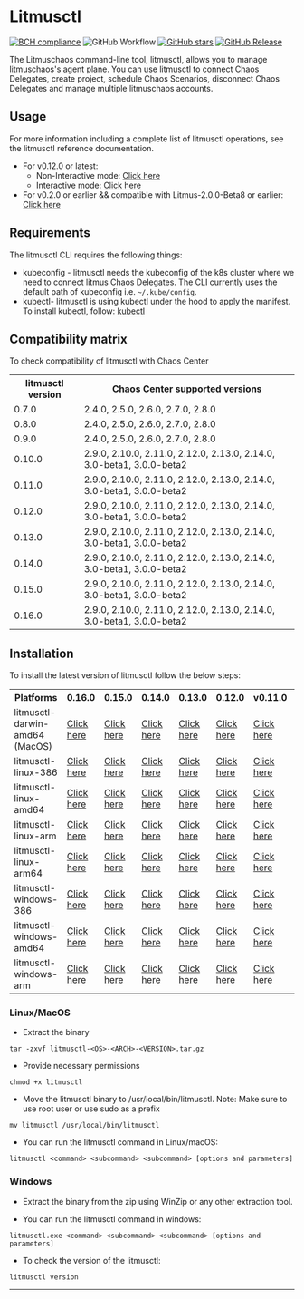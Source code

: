 # Litmusctl
[![BCH compliance](https://bettercodehub.com/edge/badge/litmuschaos/litmusctl?branch=master)](https://bettercodehub.com/)
![GitHub Workflow](https://github.com/litmuschaos/litmusctl/actions/workflows/push.yml/badge.svg?branch=master)
[![GitHub stars](https://img.shields.io/github/stars/litmuschaos/litmusctl?style=social)](https://github.com/litmuschaos/litmusctl/stargazers)
[![GitHub Release](https://img.shields.io/github/release/litmuschaos/litmusctl.svg?style=flat)]()

The Litmuschaos command-line tool, litmusctl, allows you to manage litmuschaos's agent plane. You can use litmusctl to connect Chaos Delegates, create project, schedule Chaos Scenarios, disconnect Chaos Delegates and manage multiple litmuschaos accounts.

## Usage
For more information including a complete list of litmusctl operations, see the litmusctl reference documentation.
* For v0.12.0 or latest:
  * Non-Interactive mode: <a href="https://github.com/litmuschaos/litmusctl/blob/master/Usage.md">Click here</a>
  * Interactive mode: <a href="https://github.com/litmuschaos/litmusctl/blob/master/Usage_interactive.md">Click here</a>
* For v0.2.0 or earlier && compatible with Litmus-2.0.0-Beta8 or earlier: <a href="https://github.com/litmuschaos/litmusctl/blob/master/Usage_v0.2.0.md">Click here</a>

## Requirements

The litmusctl CLI requires the following things:

- kubeconfig - litmusctl needs the kubeconfig of the k8s cluster where we need to connect litmus Chaos Delegates. The CLI currently uses the default path of kubeconfig i.e. `~/.kube/config`.
- kubectl- litmusctl is using kubectl under the hood to apply the manifest. To install kubectl, follow:  [kubectl](https://kubernetes.io/docs/tasks/tools/#kubectl)


## Compatibility matrix

To check compatibility of litmusctl with Chaos Center

<table>
  <th>litmusctl version</th>
  <th>Chaos Center supported versions</th>

  <tr>
    <td>0.7.0</td>
    <td>2.4.0, 2.5.0, 2.6.0, 2.7.0, 2.8.0</td>
  </tr>
  <tr>
    <td>0.8.0</td>
    <td>2.4.0, 2.5.0, 2.6.0, 2.7.0, 2.8.0</td>
  </tr>
  <tr>
    <td>0.9.0</td>
    <td>2.4.0, 2.5.0, 2.6.0, 2.7.0, 2.8.0</td>
  </tr>
  <tr>
    <td>0.10.0</td>
    <td>2.9.0, 2.10.0, 2.11.0, 2.12.0, 2.13.0, 2.14.0, 3.0-beta1, 3.0.0-beta2</td>
  </tr>
  <tr>
    <td>0.11.0</td>
    <td>2.9.0, 2.10.0, 2.11.0, 2.12.0, 2.13.0, 2.14.0, 3.0-beta1, 3.0.0-beta2</td>
  </tr>
  <tr>
    <td>0.12.0</td>
    <td>2.9.0, 2.10.0, 2.11.0, 2.12.0, 2.13.0, 2.14.0, 3.0-beta1, 3.0.0-beta2</td>
  </tr>
  <tr>
    <td>0.13.0</td>
    <td>2.9.0, 2.10.0, 2.11.0, 2.12.0, 2.13.0, 2.14.0, 3.0-beta1, 3.0.0-beta2</td>
  </tr>
  <tr>
    <td>0.14.0</td>
    <td>2.9.0, 2.10.0, 2.11.0, 2.12.0, 2.13.0, 2.14.0, 3.0-beta1, 3.0.0-beta2</td>
  </tr>
  <tr>
    <td>0.15.0</td>
    <td>2.9.0, 2.10.0, 2.11.0, 2.12.0, 2.13.0, 2.14.0, 3.0-beta1, 3.0.0-beta2</td>
  </tr>
  <tr>
    <td>0.16.0</td>
    <td>2.9.0, 2.10.0, 2.11.0, 2.12.0, 2.13.0, 2.14.0, 3.0-beta1, 3.0.0-beta2</td>
  </tr>
</table>

## Installation

To install the latest version of litmusctl follow the below steps:

<table>
  <th>Platforms</th>
  <th>0.16.0</th>
  <th>0.15.0</th>
  <th>0.14.0</th>
  <th>0.13.0</th>
  <th>0.12.0</th>
  <th>v0.11.0</th>
  <th>v0.10.0</th>
  <th>master(Unreleased)</th>
  <tr>
    <td>litmusctl-darwin-amd64 (MacOS)</td>
    <td><a href="https://litmusctl-production-bucket.s3.amazonaws.com/litmusctl-darwin-amd64-0.16.0.tar.gz">Click here</a></td>
    <td><a href="https://litmusctl-production-bucket.s3.amazonaws.com/litmusctl-darwin-amd64-0.15.0.tar.gz">Click here</a></td>
    <td><a href="https://litmusctl-production-bucket.s3.amazonaws.com/litmusctl-darwin-amd64-0.14.0.tar.gz">Click here</a></td>
    <td><a href="https://litmusctl-production-bucket.s3.amazonaws.com/litmusctl-darwin-amd64-0.13.0.tar.gz">Click here</a></td>
    <td><a href="https://litmusctl-production-bucket.s3.amazonaws.com/litmusctl-darwin-amd64-0.12.0.tar.gz">Click here</a></td>
    <td><a href="https://litmusctl-production-bucket.s3.amazonaws.com/litmusctl-darwin-amd64-v0.11.0.tar.gz">Click here</a></td>
    <td><a href="https://litmusctl-production-bucket.s3.amazonaws.com/litmusctl-darwin-amd64-v0.10.0.tar.gz">Click here</a></td>
    <td><a href="https://litmusctl-production-bucket.s3.amazonaws.com/litmusctl-darwin-amd64-master.tar.gz">Click here</a></td>
  </tr>
  <tr>
    <td>litmusctl-linux-386</td>
    <td><a href="https://litmusctl-production-bucket.s3.amazonaws.com/litmusctl-linux-386-0.16.0.tar.gz">Click here</a></td>
    <td><a href="https://litmusctl-production-bucket.s3.amazonaws.com/litmusctl-linux-386-0.15.0.tar.gz">Click here</a></td>
    <td><a href="https://litmusctl-production-bucket.s3.amazonaws.com/litmusctl-linux-386-0.14.0.tar.gz">Click here</a></td>
    <td><a href="https://litmusctl-production-bucket.s3.amazonaws.com/litmusctl-linux-386-0.13.0.tar.gz">Click here</a></td>
    <td><a href="https://litmusctl-production-bucket.s3.amazonaws.com/litmusctl-linux-386-0.12.0.tar.gz">Click here</a></td>
    <td><a href="https://litmusctl-production-bucket.s3.amazonaws.com/litmusctl-linux-386-v0.11.0.tar.gz">Click here</a></td>
    <td><a href="https://litmusctl-production-bucket.s3.amazonaws.com/litmusctl-linux-386-v0.10.0.tar.gz">Click here</a></td>
    <td><a href="https://litmusctl-production-bucket.s3.amazonaws.com/litmusctl-linux-386-master.tar.gz">Click here</a></td>
  </tr>
  <tr>
    <td>litmusctl-linux-amd64</td>
    <td><a href="https://litmusctl-production-bucket.s3.amazonaws.com/litmusctl-linux-amd64-0.16.0.tar.gz">Click here</a></td>
    <td><a href="https://litmusctl-production-bucket.s3.amazonaws.com/litmusctl-linux-amd64-0.15.0.tar.gz">Click here</a></td>
    <td><a href="https://litmusctl-production-bucket.s3.amazonaws.com/litmusctl-linux-amd64-0.14.0.tar.gz">Click here</a></td>
    <td><a href="https://litmusctl-production-bucket.s3.amazonaws.com/litmusctl-linux-amd64-0.13.0.tar.gz">Click here</a></td>
    <td><a href="https://litmusctl-production-bucket.s3.amazonaws.com/litmusctl-linux-amd64-0.12.0.tar.gz">Click here</a></td>
    <td><a href="https://litmusctl-production-bucket.s3.amazonaws.com/litmusctl-linux-amd64-v0.11.0.tar.gz">Click here</a></td>
    <td><a href="https://litmusctl-production-bucket.s3.amazonaws.com/litmusctl-linux-amd64-v0.10.0.tar.gz">Click here</a></td>
    <td><a href="https://litmusctl-production-bucket.s3.amazonaws.com/litmusctl-linux-amd64-master.tar.gz">Click here</a></td>
  </tr>
  <tr>
    <td>litmusctl-linux-arm</td>
    <td><a href="https://litmusctl-production-bucket.s3.amazonaws.com/litmusctl-linux-arm-0.16.0.tar.gz">Click here</a></td>
    <td><a href="https://litmusctl-production-bucket.s3.amazonaws.com/litmusctl-linux-arm-0.15.0.tar.gz">Click here</a></td>
    <td><a href="https://litmusctl-production-bucket.s3.amazonaws.com/litmusctl-linux-arm-0.14.0.tar.gz">Click here</a></td>
    <td><a href="https://litmusctl-production-bucket.s3.amazonaws.com/litmusctl-linux-arm-0.13.0.tar.gz">Click here</a></td>
    <td><a href="https://litmusctl-production-bucket.s3.amazonaws.com/litmusctl-linux-arm-0.12.0.tar.gz">Click here</a></td>
    <td><a href="https://litmusctl-production-bucket.s3.amazonaws.com/litmusctl-linux-arm-v0.11.0.tar.gz">Click here</a></td>
    <td><a href="https://litmusctl-production-bucket.s3.amazonaws.com/litmusctl-linux-arm-v0.10.0.tar.gz">Click here</a></td>
    <td><a href="https://litmusctl-production-bucket.s3.amazonaws.com/litmusctl-linux-arm-master.tar.gz">Click here</a></td>
  </tr>
  <tr>
    <td>litmusctl-linux-arm64</td>
    <td><a href="https://litmusctl-production-bucket.s3.amazonaws.com/litmusctl-linux-arm64-0.16.0.tar.gz">Click here</a></td>
    <td><a href="https://litmusctl-production-bucket.s3.amazonaws.com/litmusctl-linux-arm64-0.15.0.tar.gz">Click here</a></td>
    <td><a href="https://litmusctl-production-bucket.s3.amazonaws.com/litmusctl-linux-arm64-0.14.0.tar.gz">Click here</a></td>
    <td><a href="https://litmusctl-production-bucket.s3.amazonaws.com/litmusctl-linux-arm64-0.13.0.tar.gz">Click here</a></td>
    <td><a href="https://litmusctl-production-bucket.s3.amazonaws.com/litmusctl-linux-arm64-0.12.0.tar.gz">Click here</a></td>
    <td><a href="https://litmusctl-production-bucket.s3.amazonaws.com/litmusctl-linux-arm64-v0.11.0.tar.gz">Click here</a></td>
    <td><a href="https://litmusctl-production-bucket.s3.amazonaws.com/litmusctl-linux-arm64-v0.10.0.tar.gz">Click here</a></td>
    <td><a href="https://litmusctl-production-bucket.s3.amazonaws.com/litmusctl-linux-arm64-master.tar.gz">Click here</a></td>
  </tr>
  <tr>
    <td>litmusctl-windows-386</td>
    <td><a href="https://litmusctl-production-bucket.s3.amazonaws.com/litmusctl-windows-386-0.16.0.tar.gz">Click here</a></td>
    <td><a href="https://litmusctl-production-bucket.s3.amazonaws.com/litmusctl-windows-386-0.15.0.tar.gz">Click here</a></td>
    <td><a href="https://litmusctl-production-bucket.s3.amazonaws.com/litmusctl-windows-386-0.14.0.tar.gz">Click here</a></td>
    <td><a href="https://litmusctl-production-bucket.s3.amazonaws.com/litmusctl-windows-386-0.13.0.tar.gz">Click here</a></td>
    <td><a href="https://litmusctl-production-bucket.s3.amazonaws.com/litmusctl-windows-386-0.12.0.tar.gz">Click here</a></td>
    <td><a href="https://litmusctl-production-bucket.s3.amazonaws.com/litmusctl-windows-386-v0.11.0.tar.gz">Click here</a></td>
    <td><a href="https://litmusctl-production-bucket.s3.amazonaws.com/litmusctl-windows-386-v0.10.0.tar.gz">Click here</a></td>
    <td><a href="https://litmusctl-production-bucket.s3.amazonaws.com/litmusctl-windows-386-master.tar.gz">Click here</a></td>
  </tr>
   <tr>
    <td>litmusctl-windows-amd64</td>
    <td><a href="https://litmusctl-production-bucket.s3.amazonaws.com/litmusctl-windows-amd64-0.16.0.tar.gz">Click here</a></td>
    <td><a href="https://litmusctl-production-bucket.s3.amazonaws.com/litmusctl-windows-amd64-0.15.0.tar.gz">Click here</a></td>
    <td><a href="https://litmusctl-production-bucket.s3.amazonaws.com/litmusctl-windows-amd64-0.14.0.tar.gz">Click here</a></td>
    <td><a href="https://litmusctl-production-bucket.s3.amazonaws.com/litmusctl-windows-amd64-0.13.0.tar.gz">Click here</a></td>
    <td><a href="https://litmusctl-production-bucket.s3.amazonaws.com/litmusctl-windows-amd64-0.12.0.tar.gz">Click here</a></td>
    <td><a href="https://litmusctl-production-bucket.s3.amazonaws.com/litmusctl-windows-amd64-v0.11.0.tar.gz">Click here</a></td>
    <td><a href="https://litmusctl-production-bucket.s3.amazonaws.com/litmusctl-windows-amd64-v0.10.0.tar.gz">Click here</a></td>
    <td><a href="https://litmusctl-production-bucket.s3.amazonaws.com/litmusctl-windows-amd64-master.tar.gz">Click here</a></td>
  </tr>
  <tr>
    <td>litmusctl-windows-arm</td>
    <td><a href="https://litmusctl-production-bucket.s3.amazonaws.com/litmusctl-windows-arm-0.16.0.tar.gz">Click here</a></td>
    <td><a href="https://litmusctl-production-bucket.s3.amazonaws.com/litmusctl-windows-arm-0.15.0.tar.gz">Click here</a></td>
    <td><a href="https://litmusctl-production-bucket.s3.amazonaws.com/litmusctl-windows-arm-0.14.0.tar.gz">Click here</a></td>
    <td><a href="https://litmusctl-production-bucket.s3.amazonaws.com/litmusctl-windows-arm-0.13.0.tar.gz">Click here</a></td>
    <td><a href="https://litmusctl-production-bucket.s3.amazonaws.com/litmusctl-windows-arm-0.12.0.tar.gz">Click here</a></td>
    <td><a href="https://litmusctl-production-bucket.s3.amazonaws.com/litmusctl-windows-arm-v0.11.0.tar.gz">Click here</a></td>
    <td><a href="https://litmusctl-production-bucket.s3.amazonaws.com/litmusctl-windows-arm-v0.10.0.tar.gz">Click here</a></td>
    <td><a href="https://litmusctl-production-bucket.s3.amazonaws.com/litmusctl-windows-arm-master.tar.gz">Click here</a></td>
  </tr>
</table>

### Linux/MacOS

* Extract the binary

```shell
tar -zxvf litmusctl-<OS>-<ARCH>-<VERSION>.tar.gz
```

* Provide necessary permissions

```shell
chmod +x litmusctl
```

* Move the litmusctl binary to /usr/local/bin/litmusctl. Note: Make sure to use root user or use sudo as a prefix

```shell
mv litmusctl /usr/local/bin/litmusctl
```

* You can run the litmusctl command in Linux/macOS:

```shell
litmusctl <command> <subcommand> <subcommand> [options and parameters]
```

### Windows

* Extract the binary from the zip using WinZip or any other extraction tool.

* You can run the litmusctl command in windows:

```shell
litmusctl.exe <command> <subcommand> <subcommand> [options and parameters]
```

* To check the version of the litmusctl:

```shell
litmusctl version
```

----
